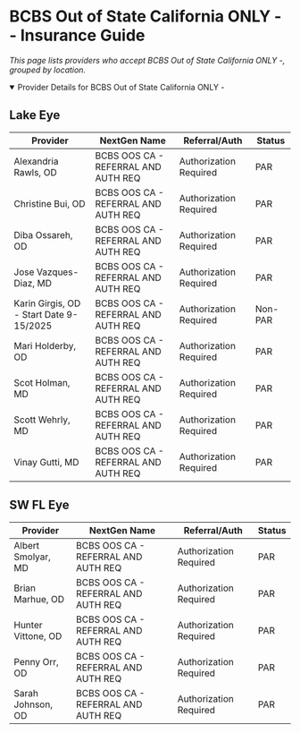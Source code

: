 # BCBS Out of State California ONLY - - Insurance Guide

*This page lists providers who accept BCBS Out of State California ONLY -, grouped by location.*

<details open><summary>Provider Details for BCBS Out of State California ONLY -</summary>

## Lake Eye 

| Provider | NextGen Name | Referral/Auth | Status |
|----------|-------------|--------------|--------|
| Alexandria Rawls, OD | BCBS OOS CA - REFERRAL AND AUTH REQ | Authorization Required | PAR |
| Christine Bui, OD | BCBS OOS CA - REFERRAL AND AUTH REQ | Authorization Required | PAR |
| Diba Ossareh, OD | BCBS OOS CA - REFERRAL AND AUTH REQ | Authorization Required | PAR |
| Jose Vazques-Diaz, MD | BCBS OOS CA - REFERRAL AND AUTH REQ | Authorization Required | PAR |
| Karin Girgis, OD - Start Date 9-15/2025 | BCBS OOS CA - REFERRAL AND AUTH REQ | Authorization Required | Non-PAR |
| Mari Holderby, OD | BCBS OOS CA - REFERRAL AND AUTH REQ | Authorization Required | PAR |
| Scot Holman, MD | BCBS OOS CA - REFERRAL AND AUTH REQ | Authorization Required | PAR |
| Scott Wehrly, MD | BCBS OOS CA - REFERRAL AND AUTH REQ | Authorization Required | PAR |
| Vinay Gutti, MD | BCBS OOS CA - REFERRAL AND AUTH REQ | Authorization Required | PAR |

## SW FL Eye

| Provider | NextGen Name | Referral/Auth | Status |
|----------|-------------|--------------|--------|
| Albert Smolyar, MD | BCBS OOS CA - REFERRAL AND AUTH REQ | Authorization Required | PAR |
| Brian Marhue, OD | BCBS OOS CA - REFERRAL AND AUTH REQ | Authorization Required | PAR |
| Hunter Vittone, OD | BCBS OOS CA - REFERRAL AND AUTH REQ | Authorization Required | PAR |
| Penny Orr, OD | BCBS OOS CA - REFERRAL AND AUTH REQ | Authorization Required | PAR |
| Sarah Johnson, OD | BCBS OOS CA - REFERRAL AND AUTH REQ | Authorization Required | PAR |

</details>

